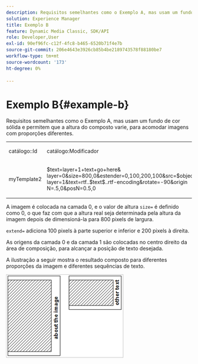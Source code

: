 ```yaml
---
description: Requisitos semelhantes como o Exemplo A, mas usam um fundo de cor sólida e permitem que a altura do composto varie, para acomodar imagens com proporções diferentes.
solution: Experience Manager
title: Exemplo B
feature: Dynamic Media Classic, SDK/API
role: Developer,User
exl-id: 90ef96fc-c12f-4fc8-b465-6520b71f4e7b
source-git-commit: 206e4643e3926cb85b4be2189743578f88180be7
workflow-type: tm+mt
source-wordcount: '173'
ht-degree: 0%

---
```


# Exemplo B{#example-b}

Requisitos semelhantes como o Exemplo A, mas usam um fundo de cor sólida e permitem que a altura do composto varie, para acomodar imagens com proporções diferentes.

<table id="simpletable_37BA3B2A75A9468C9ADEBBC034BADAE7"> 
 <tr class="strow"> 
  <td class="stentry"> <p><span class="codeph"> catálogo::Id</span> </p> </td> 
  <td class="stentry"> <p><span class="codeph"> catálogo:Modificador</span> </p></td> 
 </tr> 
 <tr class="strow"> 
  <td class="stentry"> <p><span class="codeph"> myTemplate2</span> </p></td> 
  <td class="stentry"> <p><span class="codeph"> $text=layer+1+text+go+here&amp; layer=0&amp;size=800,0&amp;estender=0,100,200,100&amp;src=$object$&amp;originN=.5,0&amp; layer=1&amp;text=rtf..$text$..rtf-encoding&amp;rotate=-90&amp;origin N=.5,0&amp;posN=0.5,0</span> </p></td> 
 </tr> 
</table>

A imagem é colocada na camada 0, e o valor de altura `size=` é definido como 0, o que faz com que a altura real seja determinada pela altura da imagem depois de dimensioná-la para 800 pixels de largura.

`extend=` adiciona 100 pixels à parte superior e inferior e 200 pixels à direita.

As origens da camada 0 e da camada 1 são colocadas no centro direito da área de composição, para alcançar a posição de texto desejada.

A ilustração a seguir mostra o resultado composto para diferentes proporções da imagem e diferentes sequências de texto.

![](assets/exampleb.png)
